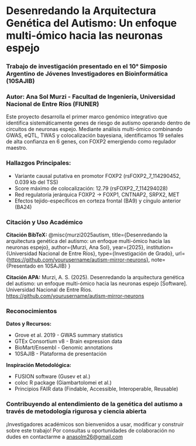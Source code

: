 # Desenredando la Arquitectura Genética del Autismo: Un enfoque multi-ómico hacia las neuronas espejo
### Trabajo de investigación presentado en el 10° Simposio Argentino de Jóvenes Investigadores en Bioinformática (10SAJIB)
### Autor: Ana Sol Murzi - Facultad de Ingeniería, Universidad Nacional de Entre Ríos (FIUNER)

Este proyecto desarrolla el primer marco genómico integrativo que identifica sistemáticamente genes de riesgo de autismo operando dentro de circuitos de neuronas espejo. Mediante análisis multi-ómico combinando GWAS, eQTL, TWAS y colocalización bayesiana, identificamos 19 señales de alta confianza en 6 genes, con FOXP2 emergiendo como regulador maestro.

### Hallazgos Principales:
* Variante causal putativa en promotor FOXP2 (rsFOXP2_7_114290452, 0.039 kb del TSS)
* Score máximo de colocalización: 12.79 (rsFOXP2_7_114294028)
* Red regulatoria jerárquica FOXP2 → FOXP1, CNTNAP2, SRPX2, MET
* Efectos tejido-específicos en corteza frontal (BA9) y cíngulo anterior (BA24)

### Citación y Uso Académico

**Citación BibTeX:**
@misc{murzi2025autism,
  title={Desenredando la arquitectura genética del autismo: un enfoque multi-ómico hacia las neuronas espejo},
  author={Murzi, Ana Sol},
  year={2025},
  institution={Universidad Nacional de Entre Ríos},
  type={Investigación de Grado},
  url={https://github.com/yourusername/autism-mirror-neurons},
  note={Presentado en 10SAJIB}
}

**Citación APA:**
Murzi, A. S. (2025). Desenredando la arquitectura genética del autismo: 
un enfoque multi-ómico hacia las neuronas espejo [Software]. 
Universidad Nacional de Entre Ríos. 
https://github.com/yourusername/autism-mirror-neurons

### Reconocimientos

**Datos y Recursos:**
* Grove et al. 2019 - GWAS summary statistics
* GTEx Consortium v8 - Brain expression data
* BioMart/Ensembl - Genomic annotations
* 10SAJIB - Plataforma de presentación

**Inspiración Metodológica:**
* FUSION software (Gusev et al.)
* coloc R package (Giambartolomei et al.)
* Principios FAIR data (Findable, Accessible, Interoperable, Reusable)

### Contribuyendo al entendimiento de la genética del autismo a través de metodología rigurosa y ciencia abierta
¡Investigadores académicos son bienvenidos a usar, modificar y construir sobre este trabajo!
Por consultas u oportunidades de colaboración no dudes en contactarme a anasolm26@gmail.com

